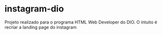 # instagram-dio
Projeto realizado para o programa HTML Web Developer do DIO. O intuito é recriar a landing page do instagram
